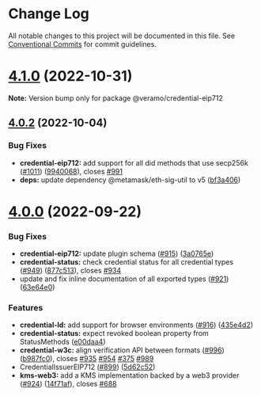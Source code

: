 # Change Log

All notable changes to this project will be documented in this file.
See [Conventional Commits](https://conventionalcommits.org) for commit guidelines.

# [4.1.0](https://github.com/uport-project/veramo/compare/v4.0.2...v4.1.0) (2022-10-31)

**Note:** Version bump only for package @veramo/credential-eip712





## [4.0.2](https://github.com/uport-project/veramo/compare/v4.0.1...v4.0.2) (2022-10-04)


### Bug Fixes

* **credential-eip712:** add support for all did methods that use secp256k ([#1011](https://github.com/uport-project/veramo/issues/1011)) ([9940068](https://github.com/uport-project/veramo/commit/99400689dec9ea00131cf914d1999357b716612c)), closes [#991](https://github.com/uport-project/veramo/issues/991)
* **deps:** update dependency @metamask/eth-sig-util to v5 ([bf3a406](https://github.com/uport-project/veramo/commit/bf3a406a19f1ab6d57819c1ff3df2b2f3b2f4d03))





# [4.0.0](https://github.com/uport-project/veramo/compare/v3.1.5...v4.0.0) (2022-09-22)


### Bug Fixes

* **credential-eip712:** update plugin schema ([#915](https://github.com/uport-project/veramo/issues/915)) ([3a0765e](https://github.com/uport-project/veramo/commit/3a0765ef632aae29701004cbfbeb38a2de7bc847))
* **credential-status:** check credential status for all credential types ([#949](https://github.com/uport-project/veramo/issues/949)) ([877c513](https://github.com/uport-project/veramo/commit/877c513a5bc253ed30c74ace00ce988197d12a2d)), closes [#934](https://github.com/uport-project/veramo/issues/934)
* update and fix inline documentation of all exported types ([#921](https://github.com/uport-project/veramo/issues/921)) ([63e64e0](https://github.com/uport-project/veramo/commit/63e64e0e2693808c4704dca8cc511dc0bab3f3b1))


### Features

* **credential-ld:** add support for browser environments ([#916](https://github.com/uport-project/veramo/issues/916)) ([435e4d2](https://github.com/uport-project/veramo/commit/435e4d260b1774f96b182c1a75ab2f1c993f2291))
* **credential-status:** expect revoked boolean property from StatusMethods ([e00daa4](https://github.com/uport-project/veramo/commit/e00daa47865ea42d7bd8667f37c6e12fc21fd4b9))
* **credential-w3c:** align verification API between formats ([#996](https://github.com/uport-project/veramo/issues/996)) ([b987fc0](https://github.com/uport-project/veramo/commit/b987fc0903a31d3bbffb43fef872be4d6c62c2ad)), closes [#935](https://github.com/uport-project/veramo/issues/935) [#954](https://github.com/uport-project/veramo/issues/954) [#375](https://github.com/uport-project/veramo/issues/375) [#989](https://github.com/uport-project/veramo/issues/989)
* CredentialIssuerEIP712 ([#899](https://github.com/uport-project/veramo/issues/899)) ([5d62c52](https://github.com/uport-project/veramo/commit/5d62c52e28a504470f8ba2c2cbd3c38eed7f435f))
* **kms-web3:** add a KMS implementation backed by a web3 provider ([#924](https://github.com/uport-project/veramo/issues/924)) ([14f71af](https://github.com/uport-project/veramo/commit/14f71afbb72dca8274790d3b20b518ddfe4f2585)), closes [#688](https://github.com/uport-project/veramo/issues/688)
